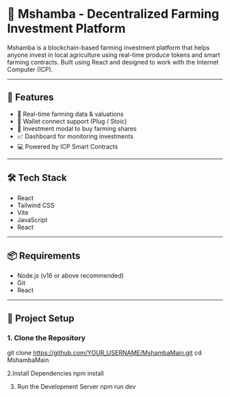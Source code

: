 # 🌾 Mshamba - Decentralized Farming Investment Platform

Mshamba is a blockchain-based farming investment platform that helps anyone invest in local agriculture using real-time produce tokens and smart farming contracts. Built using React and designed to work with the Internet Computer (ICP).

---

## 🚀 Features

- 🌱 Real-time farming data & valuations
- 📲 Wallet connect support (Plug / Stoic)
- 💸 Investment modal to buy farming shares
- 📈 Dashboard for monitoring investments
- 💻 Powered by ICP Smart Contracts

---

## 🛠️ Tech Stack

- React
- Tailwind CSS
- Vite
- JavaScript
- React

---

## 📦 Requirements

- Node.js (v16 or above recommended)
- Git
- React


---

## 📁 Project Setup

### 1. Clone the Repository
git clone https://github.com/YOUR_USERNAME/MshambaMain.git
cd MshambaMain  

2.Install Dependencies
npm install

3. Run the Development Server
npm run dev
